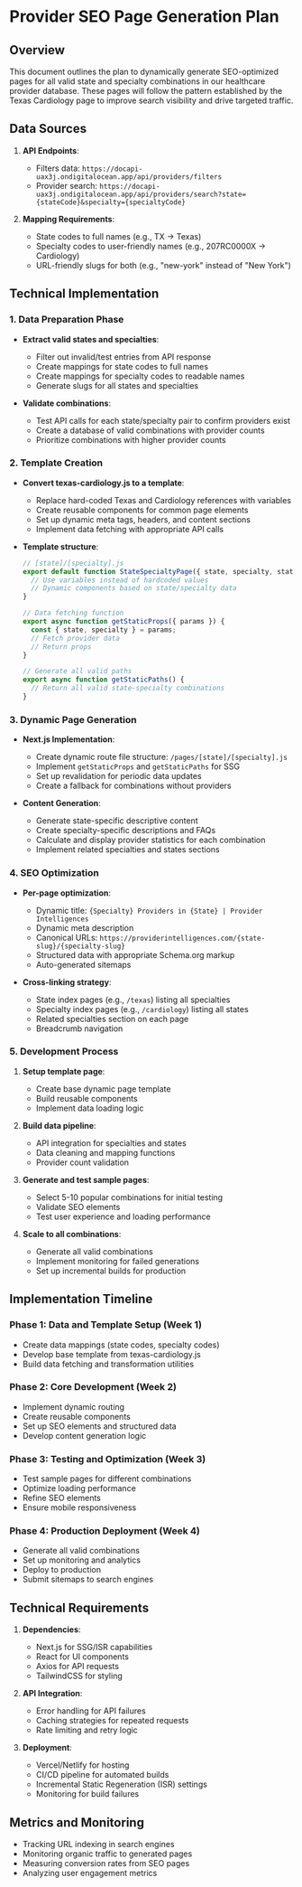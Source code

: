 # Provider SEO Page Generation Plan

## Overview
This document outlines the plan to dynamically generate SEO-optimized pages for all valid state and specialty combinations in our healthcare provider database. These pages will follow the pattern established by the Texas Cardiology page to improve search visibility and drive targeted traffic.

## Data Sources
1. **API Endpoints**:
   - Filters data: `https://docapi-uax3j.ondigitalocean.app/api/providers/filters`
   - Provider search: `https://docapi-uax3j.ondigitalocean.app/api/providers/search?state={stateCode}&specialty={specialtyCode}`

2. **Mapping Requirements**:
   - State codes to full names (e.g., TX → Texas)
   - Specialty codes to user-friendly names (e.g., 207RC0000X → Cardiology)
   - URL-friendly slugs for both (e.g., "new-york" instead of "New York")

## Technical Implementation

### 1. Data Preparation Phase
- **Extract valid states and specialties**:
  - Filter out invalid/test entries from API response
  - Create mappings for state codes to full names
  - Create mappings for specialty codes to readable names
  - Generate slugs for all states and specialties

- **Validate combinations**:
  - Test API calls for each state/specialty pair to confirm providers exist
  - Create a database of valid combinations with provider counts
  - Prioritize combinations with higher provider counts

### 2. Template Creation
- **Convert texas-cardiology.js to a template**:
  - Replace hard-coded Texas and Cardiology references with variables
  - Create reusable components for common page elements
  - Set up dynamic meta tags, headers, and content sections
  - Implement data fetching with appropriate API calls

- **Template structure**:
  ```jsx
  // [state]/[specialty].js
  export default function StateSpecialtyPage({ state, specialty, stateData, specialtyData }) {
    // Use variables instead of hardcoded values
    // Dynamic components based on state/specialty data
  }
  
  // Data fetching function
  export async function getStaticProps({ params }) {
    const { state, specialty } = params;
    // Fetch provider data
    // Return props
  }
  
  // Generate all valid paths
  export async function getStaticPaths() {
    // Return all valid state-specialty combinations
  }
  ```

### 3. Dynamic Page Generation
- **Next.js Implementation**:
  - Create dynamic route file structure: `/pages/[state]/[specialty].js`
  - Implement `getStaticProps` and `getStaticPaths` for SSG
  - Set up revalidation for periodic data updates
  - Create a fallback for combinations without providers

- **Content Generation**:
  - Generate state-specific descriptive content
  - Create specialty-specific descriptions and FAQs
  - Calculate and display provider statistics for each combination
  - Implement related specialties and states sections

### 4. SEO Optimization
- **Per-page optimization**:
  - Dynamic title: `{Specialty} Providers in {State} | Provider Intelligences`
  - Dynamic meta description
  - Canonical URLs: `https://providerintelligences.com/{state-slug}/{specialty-slug}`
  - Structured data with appropriate Schema.org markup
  - Auto-generated sitemaps

- **Cross-linking strategy**:
  - State index pages (e.g., `/texas`) listing all specialties
  - Specialty index pages (e.g., `/cardiology`) listing all states
  - Related specialties section on each page
  - Breadcrumb navigation

### 5. Development Process
1. **Setup template page**:
   - Create base dynamic page template
   - Build reusable components 
   - Implement data loading logic

2. **Build data pipeline**:
   - API integration for specialties and states
   - Data cleaning and mapping functions
   - Provider count validation

3. **Generate and test sample pages**:
   - Select 5-10 popular combinations for initial testing
   - Validate SEO elements
   - Test user experience and loading performance

4. **Scale to all combinations**:
   - Generate all valid combinations
   - Implement monitoring for failed generations
   - Set up incremental builds for production

## Implementation Timeline

### Phase 1: Data and Template Setup (Week 1)
- Create data mappings (state codes, specialty codes)
- Develop base template from texas-cardiology.js
- Build data fetching and transformation utilities

### Phase 2: Core Development (Week 2)
- Implement dynamic routing
- Create reusable components
- Set up SEO elements and structured data
- Develop content generation logic

### Phase 3: Testing and Optimization (Week 3)
- Test sample pages for different combinations
- Optimize loading performance
- Refine SEO elements
- Ensure mobile responsiveness

### Phase 4: Production Deployment (Week 4)
- Generate all valid combinations
- Set up monitoring and analytics
- Deploy to production
- Submit sitemaps to search engines

## Technical Requirements

1. **Dependencies**:
   - Next.js for SSG/ISR capabilities
   - React for UI components
   - Axios for API requests
   - TailwindCSS for styling

2. **API Integration**:
   - Error handling for API failures
   - Caching strategies for repeated requests
   - Rate limiting and retry logic

3. **Deployment**:
   - Vercel/Netlify for hosting
   - CI/CD pipeline for automated builds
   - Incremental Static Regeneration (ISR) settings
   - Monitoring for build failures

## Metrics and Monitoring
- Tracking URL indexing in search engines
- Monitoring organic traffic to generated pages
- Measuring conversion rates from SEO pages
- Analyzing user engagement metrics 
